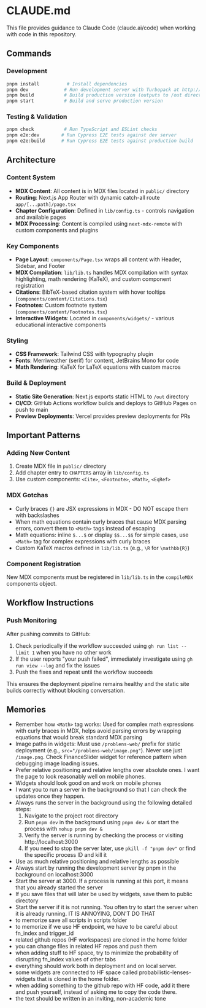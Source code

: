 # CLAUDE.md

This file provides guidance to Claude Code (claude.ai/code) when working with code in this repository.

## Commands

### Development
```bash
pnpm install          # Install dependencies
pnpm dev             # Run development server with Turbopack at http://localhost:3000
pnpm build           # Build production version (outputs to /out directory)
pnpm start           # Build and serve production version
```

### Testing & Validation
```bash
pnpm check           # Run TypeScript and ESLint checks
pnpm e2e:dev        # Run Cypress E2E tests against dev server
pnpm e2e:build      # Run Cypress E2E tests against production build
```

## Architecture

### Content System
- **MDX Content**: All content is in MDX files located in `public/` directory
- **Routing**: Next.js App Router with dynamic catch-all route `app/[...path]/page.tsx`
- **Chapter Configuration**: Defined in `lib/config.ts` - controls navigation and available pages
- **MDX Processing**: Content is compiled using `next-mdx-remote` with custom components and plugins

### Key Components
- **Page Layout**: `components/Page.tsx` wraps all content with Header, Sidebar, and Footer
- **MDX Compilation**: `lib/lib.ts` handles MDX compilation with syntax highlighting, math rendering (KaTeX), and custom component registration
- **Citations**: BibTeX-based citation system with hover tooltips (`components/content/Citations.tsx`)
- **Footnotes**: Custom footnote system (`components/content/Footnotes.tsx`)
- **Interactive Widgets**: Located in `components/widgets/` - various educational interactive components

### Styling
- **CSS Framework**: Tailwind CSS with typography plugin
- **Fonts**: Merriweather (serif) for content, JetBrains Mono for code
- **Math Rendering**: KaTeX for LaTeX equations with custom macros

### Build & Deployment
- **Static Site Generation**: Next.js exports static HTML to `/out` directory
- **CI/CD**: GitHub Actions workflow builds and deploys to GitHub Pages on push to main
- **Preview Deployments**: Vercel provides preview deployments for PRs

## Important Patterns

### Adding New Content
1. Create MDX file in `public/` directory
2. Add chapter entry to `CHAPTERS` array in `lib/config.ts`
3. Use custom components: `<Cite>`, `<Footnote>`, `<Math>`, `<EqRef>`

### MDX Gotchas
- Curly braces `{}` are JSX expressions in MDX - DO NOT escape them with backslashes
- When math equations contain curly braces that cause MDX parsing errors, convert them to `<Math>` tags instead of escaping
- Math equations: inline `$...$` or display `$$...$$` for simple cases, use `<Math>` tag for complex expressions with curly braces
- Custom KaTeX macros defined in `lib/lib.ts` (e.g., `\R` for `\mathbb{R}`)

### Component Registration
New MDX components must be registered in `lib/lib.ts` in the `compileMDX` components object.

## Workflow Instructions

### Push Monitoring
After pushing commits to GitHub:
1. Check periodically if the workflow succeeded using `gh run list --limit 1` when you have no other work
2. If the user reports "your push failed", immediately investigate using `gh run view --log` and fix the issues
3. Push the fixes and repeat until the workflow succeeds

This ensures the deployment pipeline remains healthy and the static site builds correctly without blocking conversation.

## Memories
- Remember how `<Math>` tag works: Used for complex math expressions with curly braces in MDX, helps avoid parsing errors by wrapping equations that would break standard MDX parsing
- Image paths in widgets: Must use `/problens-web/` prefix for static deployment (e.g., `src="/problens-web/image.png"`). Never use just `/image.png`. Check FinanceSlider widget for reference pattern when debugging image loading issues.
- Prefer relative positioning and relative lengths over absolute ones. I want the page to look reasonably well on mobile phones.
- Widgets should look good on and work on mobile phones
- I want you to run a server in the background so that I can check the updates once they happen.
- Always runs the server in the background using the following detailed steps:
  1. Navigate to the project root directory
  2. Run `pnpm dev` in the background using `pnpm dev &` or start the process with `nohup pnpm dev &`
  3. Verify the server is running by checking the process or visiting http://localhost:3000
  4. If you need to stop the server later, use `pkill -f "pnpm dev"` or find the specific process ID and kill it
- Use as much relative positioning and relative lengths as possible
- Always start by running the development server by pnpm in the background on localhost:3000
- Start the server at 3000. If a process is running at this port, it means that you already started the server
- If you save files that will later be used by widgets, save them to public directory
- Start the server if it is not running. You often try to start the server when it is already running. IT IS ANNOYING, DON'T DO THAT
- to memorize save all scripts in scripts folder
- to memorize if we use HF endpoint, we have to be careful about  fn_index and trigger_id
- related github repos (HF workspaces) are cloned in the home folder
- you can change files in related HF repos and push them
- when adding stuff to HF space, try to minimize the probability of disrupting fn_index values of other tabs
- everything should work both in deployment and on local server.
- some widgets are connected to HF space called probabilistic-lenses-widgets that is cloned in the home folder.
- when adding something to the github repo with HF code, add it there and push yourself, instead of asking me to copy the code there.
- the text should be written in an inviting, non-academic tone